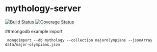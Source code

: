 # mythology-server
[![Build Status](https://secure.travis-ci.org/kamiranoff/mythology-server.png?branch=master)](https://travis-ci.org/kamiranoff/mythology-server)
[![Coverage Status](https://coveralls.io/repos/kamiranoff/mythology-server/badge.svg?branch=master)](https://coveralls.io/r/kamiranoff/mythology-server/?branch=master)

##mongodb example import
```
 mongoimport --db mythology --collection majorolympians --jsonArray data/major-olympians.json
```